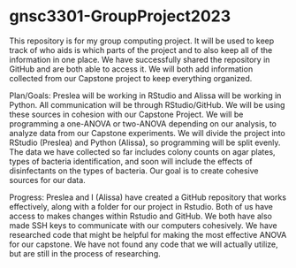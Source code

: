 # gnsc3301-GroupProject2023
This repository is for my group computing project. It will be used to keep track of who aids is which parts of the project and to also keep all of the information in one place. 
We have successfully shared the repository in GitHub and are both able to access it. We will both add information collected from our Capstone project to keep everything organized. 

Plan/Goals:
  Preslea will be working in RStudio and Alissa will be working in Python. All communication will be through RStudio/GitHub. We will be using these sources in cohesion with our Capstone Project. We will be programming a one-ANOVA or two-ANOVA depending on our analysis, to analyze data from our Capstone experiments. We will divide the project into RStudio (Preslea) and Python (Alissa), so programming will be split evenly. The data we have collected so far includes colony counts on agar plates, types of bacteria identification, and soon will include the effects of disinfectants on the types of bacteria. Our goal is to create cohesive sources for our data.

Progress:
  Preslea and I (Alissa) have created a GitHub repository that works effectively, along with a folder for our project in Rstudio. Both of us have access to makes changes within Rstudio and GitHub. We both have also made SSH keys to communicate with our computers cohesively. We have researched code that might be helpful for making the most effective ANOVA for our capstone. We have not found any code that we will actually utilize, but are still in the process of researching. 

